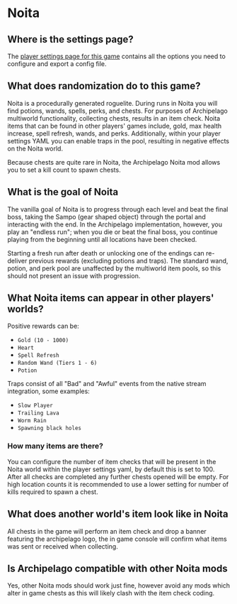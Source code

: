 # Noita

## Where is the settings page?

The [player settings page for this game](../player-settings) contains all the options you need to configure and export a
config file.

## What does randomization do to this game?

Noita is a procedurally generated roguelite. During runs in Noita you will find potions, wands, spells, perks, and
chests. For purposes of Archipelago multiworld functionality, collecting chests, results in an item check. Noita items 
that can be found in other players' games include, gold, max health increase, spell refresh, wands, and perks. 
Additionally, within your player settings YAML you can enable traps in the pool, resulting in negative effects on 
the Noita world.

Because chests are quite rare in Noita, the Archipelago Noita mod allows you to set a kill count to spawn chests. 

## What is the goal of Noita 

The vanilla goal of Noita is to progress through each level and beat the final boss, taking the Sampo
(gear shaped object) through the portal and interacting with the end. 
In the Archipelago implementation, however, you play an "endless run"; when you die or beat the final boss, you
continue playing from the beginning until all locations have been checked.

Starting a fresh run after death or unlocking one of the endings can re-deliver previous rewards (excluding potions
and traps). The standard wand, potion, and perk pool are unaffected by the multiworld item pools, so this should not
present an issue with progression.

## What Noita items can appear in other players' worlds?

Positive rewards can be:

* `Gold (10 - 1000)` 
* `Heart` 
* `Spell Refresh` 
* `Random Wand (Tiers 1 - 6)` 
* `Potion`

Traps consist of all "Bad" and "Awful" events from the native stream integration, some examples:

* `Slow Player` 
* `Trailing Lava` 
* `Worm Rain` 
* `Spawning black holes`

### How many items are there?

You can configure the number of item checks that will be present in the Noita world within the player settings yaml, by
default this is set to 100. After all checks are completed any further chests opened will be empty. For high location 
counts it is recommended to use a lower setting for number of kills required to spawn a chest.

## What does another world's item look like in Noita

All chests in the game will perform an item check and drop a banner featuring the archipelago logo, the in game console
will confirm what items was sent or received when collecting.

## Is Archipelago compatible with other Noita mods

Yes, other Noita mods should work just fine, however avoid any mods which alter in game chests as this will likely clash
with the item check coding.
